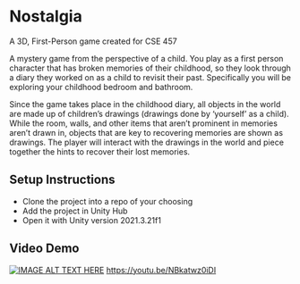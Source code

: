 # Nostalgia
A 3D, First-Person game created for CSE 457

A mystery game from the perspective of a child. You play as a first person character that has broken memories of their childhood, 
so they look through a diary they worked on as a child to revisit their past. 
Specifically you will be exploring your childhood bedroom and bathroom.

Since the game takes place in the childhood diary, 
all objects in the world are made up of children’s drawings (drawings done by ‘yourself’ as a child). 
While the room, walls, and other items that aren’t prominent in memories aren’t drawn in, objects that are key to recovering memories are shown as drawings. 
The player will interact with the drawings in the world and piece together the hints to recover their lost memories. 

## Setup Instructions
- Clone the project into a repo of your choosing
- Add the project in Unity Hub
- Open it with Unity version 2021.3.21f1


## Video Demo
[![IMAGE ALT TEXT HERE](https://img.youtube.com/vi/NBkatwz0iDI/0.jpg)](https://youtu.be/NBkatwz0iDI)
https://youtu.be/NBkatwz0iDI
